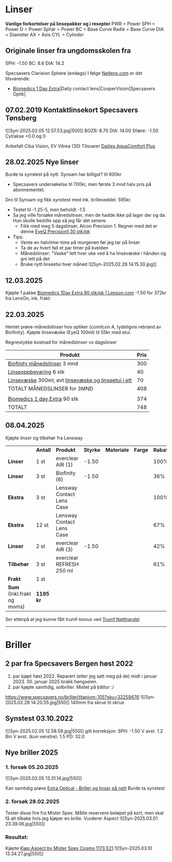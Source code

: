 # Linser
**Vanlige forkortelser på linsepakker og i resepter** PWR = Power SPH = Power D = Power Sphär = Power BC = Base Curve Radie = Base Curve DIA = Diameter AX = Axis CYL = Cylinder
## Originale linser fra ungdomsskolen fra
SPH: -1.50
BC: 8.6
DIA: 14.2

Specsavers Clarision Sphere (endags)
I følge [Netlens.com](https://netlens.com/no-no/pages/optikerns-egna-marken-vi-har-dem-ocksa) er det tilsvarende: 
- [Biomedics 1 Day Extra](https://netlens.com/products/coopervision-biomedics-1-day-extra-30-pack)|Daily contact lens|CooperVision|Specsavers Optik|

## 07.02.2019 Kontaktlinsekort Specsavers Tønsberg 
![[Syn-2025.02.05 12.57.53.jpg|500]]
BOZR: 8.70
DIA: 14.00
Sfære: -1.50
Cyl/akse +0.0 og 0

Anbefalt Ciba Vision, EV Vitrea (30)
Tilsvarer [Dailies AquaComfort Plus](https://www.kontaktlinseronline.no/default.asp?sAction=Search)

## 28.02.2025 Nye linser
Burde ta synstest på nytt. Synsam har billigst? til 600kr
- Specsavers undersøkelse til 700kr, men første 3 mnd halv pris på abonnementet.

Dro til Synsam og fikk synstest med ink. brilleseddel. 595kr.
- Testet til -1.25-5, men beholdt -1.5
- Sa jeg ville forsøke månedslinser, men de hadde ikke på lager der og da.  Hun skulle bestille opp så jeg får det senere.
	- Fikk med meg 5 dagslinser, Alcon Precision 1. Regner med det er denne [EyeQ Precision1 30 stk/pk](https://www.synsam.no/eyeq-precision1-30-stk-pk)
- Tips: 
	- Vente en halvtime-time på morgenen før jeg tar på linser
	- Ta de av hvert fall et par timer på kvelden
	- Månedslinser: "Vaske" lett hver uke ved å ha linsevæske i hånden og gni lett på det
	- Bruke nytt linseetui hver måned
![[Syn-2025.02.28 14.15.30.jpg]]


## 12.03.2025
Kjøpte 1 pakke [Biomedics 1Day Extra 90 stk/pk \| Lenson.com](https://www.lenson.com/no/biomedics-1-day-xtra-lens-1992)	-1.50 for 372kr fra LensOn, ink. frakt.


## 22.03.2025
Hentet prøve-månedslinser hos optiker (comilcon A, tydeligvis rebrand av Biofinity). 
Kjøpte linsevæske (EyeQ 100ml) til 55kr med etui.


Regnestykke kostnad for månedslinser vs dagslinser


| Produkt                                                                                                                                                                                                                      | Pris |
| ---------------------------------------------------------------------------------------------------------------------------------------------------------------------------------------------------------------------------- | ---- |
| [Biofinity månedslinser](https://www.lensway.no/biofinity-lens-347) 3 mnd                                                                                                                                                    | 300  |
| [Linseoppbevaring](https://www.lensway.no/lensway-case-extra-9616) 6 stk                                                                                                                                                     | 40   |
| [Linsevæske](https://www.lensway.no/acuvue-revitalens-extra-7833) 300ml, evt [linsevæske og linseetui i ett](https://www.lensway.no/everclear-refresh-solution-kit-extra-9614)                                               | 70   |
| TOTALT MÅNEDSLINSER for 3MND                                                                                                                                                                                                 | 408  |
|                                                                                                                                                                                                                              |      |
| [Biomedics 1 day Extra](https://www.lensway.no/biomedics-1-day-xtra-lens-1992?tduid=0808c320ca9441104a737a7da0242e69&utm_campaign=tdno_Kosmetikkportalen%2B%2528NO%2529&utm_medium=affiliate&utm_source=tradedoubler) 90 stk | 374  |
| TOTALT                                                                                                                                                                                                                       | 748  |

## 08.04.2025
Kjøpte linser og tilbehør fra Lensway

|                              |             |                           |            |               |           |            |          |
| ---------------------------- | ----------- | ------------------------- | ---------- | ------------- | --------- | ---------- | -------- |
|                              | **Antall**  | **Produkt**<br>           | **Styrke** | **Materiale** | **Farge** | **Rabatt** | **Pris** |
| **Linser**                   | 1 st        | everclear AIR (1)         | -1.50      |               |           | 100%       | 0kr      |
| **Linser**                   | 3 st        | Biofinity (6)             | -1.50      |               |           | 36%        | 786kr    |
| **Ekstra**                   | 3 st        | Lensway Contact Lens Case |            |               |           | 100%       | 0kr      |
| **Ekstra**                   | 12 st       | Lensway Contact Lens Case |            |               |           | 67%        | 60kr     |
| **Linser**                   | 2 st        | everclear AIR (3)         | -1.50      |               |           | 42%        | 230kr    |
| **Tilbehør**                 | 3 st        | everclear REFRESH 250 ml  |            |               |           | 61%        | 69kr     |
| **Frakt**                    | 1 st        |                           |            |               |           |            | 50kr     |
| **Sum** (Inkl.frakt og moms) | **1195 kr** |                           |            |               |           |            |          |

Ser etterpå at jeg kunne fått trumf-bonus ved [Trumf Netthandel](https://trumfnetthandel.no/cashback/lensway-trumf)

---






# Briller
## 2 par fra Specsavers Bergen høst 2022
1. par kjøpt høst 2022. Reparert (etter jeg satt meg på de) midt i januar 2023. 30. januar 2025 brakk hengselen.
2. par kjøpte samtidig, solbriller. Mistet på båttur :/

https://www.specsavers.no/briller/titanium-105?sku=32259476
![[Syn-2025.02.28 14.20.55.jpg|550]]
140mm fra skrue til skrue

## Synstest 03.10.2022
![[Syn-2025.02.05 12.58.59.jpg|550]]
gitt korreksjon:
SPH: -1.50
V avst. 1.2
Bin V avst. (kun venstre): 1.5
PD: 32.0


## Nye briller 2025
### 1. forsøk 05.20.2025
![[Syn-2025.02.05 13.31.14.jpg|550]]

Kan samtidig prøve [Extra Optical - Briller og linser på nett](https://extraoptical.no/dailies-aquacomfort-plus-30-stk)
Burde ta synstest
### 2. forsøk 28.02.2025
Tester disse fire fra Mister Spex. Måtte reservere beløpet på kort, men skal få alt tilbake hvis jeg kjøper en brille. Vurderer Aspect
![[Syn-2025.03.01 23.39.06.jpg|550]]

### Resultat:
Kjøpte [Kjøp Aspect by Mister Spex Cosmo 1173 E21](https://www.misterspex.no/p/pg/6807054)
![[Syn-2025.03.10 13.34.27.jpg|550]]